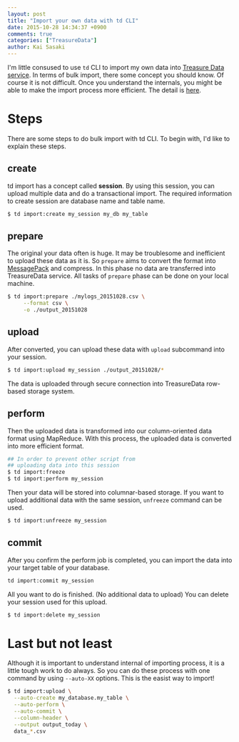 ```yaml
---
layout: post
title: "Import your own data with td CLI"
date: 2015-10-28 14:34:37 +0900
comments: true
categories: ["TreasureData"]
author: Kai Sasaki
---
```


I'm little consused to use `td` CLI to import my own data into [Treasure Data service](http://www.treasuredata.com/). In terms of bulk import, there some concept you should know.
Of course it is not difficult. Once you understand the internals, you might be able to make the import process more efficient. The detail is [here](http://docs.treasuredata.com/articles/bulk-import).

<!-- more -->

# Steps

There are some steps to do bulk import with td CLI. To begin with, I'd like to explain these steps.

## create

td import has a concept called **session**. By using this session, you can upload multiple data and do a transactional import. The required information to create session are database name and table name.

```bash
$ td import:create my_session my_db my_table
```

## prepare

The original your data often is huge. It may be troublesome and inefficient to upload these data as it is. So `prepare` aims to convert the format into [MessagePack](http://msgpack.org/index.html) and compress.
In this phase no data are transferred into TreasureData service. All tasks of `prepare` phase can be done on your local machine.

```bash
$ td import:prepare ./mylogs_20151028.csv \
     --format csv \
     -o ./output_20151028 
```

## upload

After converted, you can upload these data with `upload` subcommand into your session. 

```bash
$ td import:upload my_session ./output_20151028/*
```

The data is uploaded through secure connection into TreasureData row-based storage system.

## perform

Then the uploaded data is transformed into our column-oriented data format using MapReduce. With this process, the uploaded data is converted into more efficient format.

```bash
## In order to prevent other script from 
## uploading data into this session
$ td import:freeze
$ td import:perform my_session
```

Then your data will be stored into columnar-based storage. If you want to upload additional data with the same session, `unfreeze` command can be used. 

```bash
$ td import:unfreeze my_session
```

## commit

After you confirm the perform job is completed, you can import the data into your target table of your database. 

```bash
td import:commit my_session
```

All you want to do is finished. (No additional data to upload) You can delete your session used for this upload.

```bash
$ td import:delete my_session
```


# Last but not least
 
Although it is important to understand internal of importing process, it is a little tough work to do always. So you can do these process with one command
by using `--auto-XX` options. This is the easist way to import!

```bash
$ td import:upload \
  --auto-create my_database.my_table \
  --auto-perform \
  --auto-commit \
  --column-header \
  --output output_today \
  data_*.csv
```

